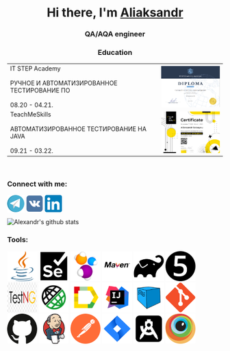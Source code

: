 <h1 align="center">Hi there, I'm <a href="https://www.linkedin.com/in/aliaksandr-salauyou-1a5054204/">Aliaksandr</a> </h1>
<h3 align="center">QA/AQA engineer</h3>

### <h3 align="center">Education</h4>


<table width="100%" border='0'>
   <tr> 
    </td><td valign="middle">IT STEP  Academy </br></br>РУЧНОЕ И АВТОМАТИЗИРОВАННОЕ ТЕСТИРОВАНИЕ ПО</br></br>08.20 - 04.21.</td><td width="30%" valign="bottom"><img src="images/itstep.png"></tr>
    <tr><td valign="middle">TeachMeSkills</br></br>АВТОМАТИЗИРОВАННОЕ ТЕСТИРОВАНИЕ НА JAVA</br></br>09.21 - 03.22.</td><td width="30%" valign="bottom"><img src="images/Aliaksandr Salauyou-01.jpg"></td>
   </tr>
  </table>
  </br>

### Connect with me:
<p align="left">
<a href="https://t.me/SolovyovAlexandr" target="blank"><img align="center" src="images/telega.svg" alt="solovievalexandr" height="40" width="40" /></a>
<a href="https://vk.com/solovyov193" target="blank"><img align="center" src="images/VK.com-logo.svg" alt="solovievalexandr" height="40" width="40" /></a>
<a href="https://www.linkedin.com/in/aliaksandr-salauyou-1a5054204/" target="blank"><img align="center" src="images/LinkedIn_icon.svg.png" alt="solovievalexandr" height="40" width="40" /></a>
</p>

![Alexandr's github stats](https://github-readme-stats.vercel.app/api?username=alexandrsoloviev&show_icons=true&theme=radical)

### Tools:
<p align="left"> 
<img src="images/tools/java.svg" title="java" width="70" height="70"/>
<img src="images/tools/selenium.svg" title="selenium" width="70" height="70"/>
<img src="images/tools/selenide-logo.svg" title="selenide" width="70" height="70"/>
<img src="images/tools/maven.svg" title="maven" width="70" height="70"/>
<img src="images/tools/gradle.svg" title="gradle" width="70" height="70"/>
<img src="images/tools/junit5.svg" title="junit5" width="70" height="70"/>
<img src="images/tools/testng" title="testng" width="70" height="70"/>
<img src="images/tools/rest-assured-logo.svg" title="rest-assured" width="70" height="70"/>
<img src="images/tools/allure-Report-logo.svg" title="allure" width="70" height="70"/>
<img src="images/tools/IDEA-logo.svg" title="intellij IDEA" width="70" height="70"/>
<img src="images/tools/selenoid-logo.svg" title="selenoid" width="70" height="70"/>
<img src="images/tools/git-logo.svg" title="git" width="70" height="70"/>
<img src="images/tools/github-icon.svg" title="github" width="70" height="70"/>
<img src="images/tools/jenkins-logo.svg" title="jenkins" width="70" height="70"/>
<img src="images/tools/postman-icon.svg" title="postman" width="70" height="70"/>
<img src="images/tools/jira.svg" title="jira" width="70" height="70"/>
<img src="images/tools/logo-google-android-studio-2.svg" title="android-studio" width="70" height="70"/>
<img src="images/tools/browserstack.svg" title="browserstack" width="70" height="70"/>  
</p>
